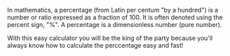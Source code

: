 In mathematics, a percentage (from Latin per centum "by a hundred") is a number or ratio expressed as a fraction of 100. It is often denoted using the percent sign, "%". A percentage is a dimensionless number (pure number).

With this easy calculator you will be the king of the party because you'll always know how to calculate the perccentage easy and fast!

